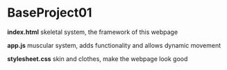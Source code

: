 # BaseProject01

<strong>index.html</strong>       skeletal system, the framework of this webpage

<strong>app.js</strong>           muscular system, adds functionality and allows dynamic movement

<strong>stylesheet.css</strong>   skin and clothes, make the webpage look good


